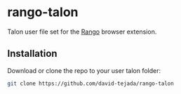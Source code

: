 # rango-talon

Talon user file set for the [Rango](https://github.com/david-tejada/rango) browser extension.

## Installation

Download or clone the repo to your user talon folder:

```bash
git clone https://github.com/david-tejada/rango-talon
```
